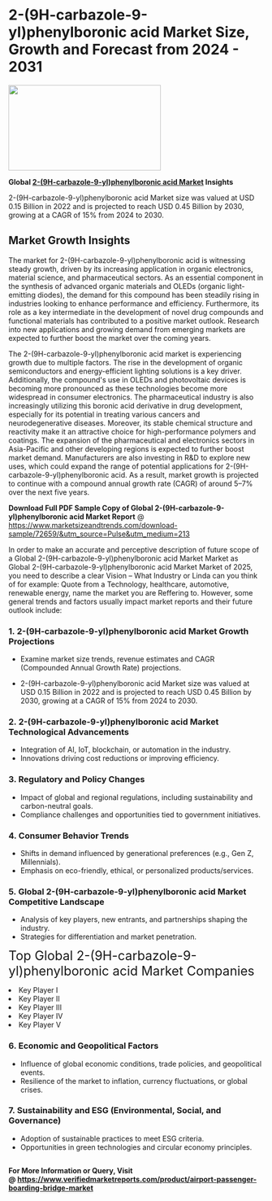 <H1>2-(9H-carbazole-9-yl)phenylboronic acid Market Size, Growth and Forecast from 2024 - 2031</H1><img class="aligncenter size-medium wp-image-584254" src="https://thirdeyenews.in/wp-content/uploads/2024/09/Global-Market-Research-300x168.jpeg" alt="" width="300" height="168" /><p><strong>Global&nbsp;<a href="https://www.marketsizeandtrends.com/download-sample/72659/&amp;utm_source=Pulse&amp;utm_medium=213">2-(9H-carbazole-9-yl)phenylboronic acid Market</a> Insights</strong></p><p>2-(9H-carbazole-9-yl)phenylboronic acid Market size was valued at USD 0.15 Billion in 2022 and is projected to reach USD 0.45 Billion by 2030, growing at a CAGR of 15% from 2024 to 2030.</p><p><h2>Market Growth Insights</h2> <p>The market for 2-(9H-carbazole-9-yl)phenylboronic acid is witnessing steady growth, driven by its increasing application in organic electronics, material science, and pharmaceutical sectors. As an essential component in the synthesis of advanced organic materials and OLEDs (organic light-emitting diodes), the demand for this compound has been steadily rising in industries looking to enhance performance and efficiency. Furthermore, its role as a key intermediate in the development of novel drug compounds and functional materials has contributed to a positive market outlook. Research into new applications and growing demand from emerging markets are expected to further boost the market over the coming years. </p> <p>The 2-(9H-carbazole-9-yl)phenylboronic acid market is experiencing growth due to multiple factors. The rise in the development of organic semiconductors and energy-efficient lighting solutions is a key driver. Additionally, the compound's use in OLEDs and photovoltaic devices is becoming more pronounced as these technologies become more widespread in consumer electronics. The pharmaceutical industry is also increasingly utilizing this boronic acid derivative in drug development, especially for its potential in treating various cancers and neurodegenerative diseases. Moreover, its stable chemical structure and reactivity make it an attractive choice for high-performance polymers and coatings. The expansion of the pharmaceutical and electronics sectors in Asia-Pacific and other developing regions is expected to further boost market demand. Manufacturers are also investing in R&D to explore new uses, which could expand the range of potential applications for 2-(9H-carbazole-9-yl)phenylboronic acid. As a result, market growth is projected to continue with a compound annual growth rate (CAGR) of around 5–7% over the next five years. </p><p><span class=""><strong>Download Full PDF Sample Copy of Global 2-(9H-carbazole-9-yl)phenylboronic acid Market Report</strong> @ <a href="https://www.marketsizeandtrends.com/download-sample/72659/&amp;utm_source=Pulse&amp;utm_medium=213" target="_blank">https://www.marketsizeandtrends.com/download-sample/72659/&amp;utm_source=Pulse&amp;utm_medium=213</a></span></p><p>In order to make an accurate and perceptive description of future scope of a Global&nbsp;2-(9H-carbazole-9-yl)phenylboronic acid Market Market as Global&nbsp;2-(9H-carbazole-9-yl)phenylboronic acid Market Market of 2025, you need to describe a clear Vision &ndash; What Industry or Linda can you think of for example: Quote from a Technology, healthcare, automotive, renewable energy, name the market you are Reffering to. However, some general trends and factors usually impact market reports and their future outlook include:</p><h3>1.&nbsp;<strong>2-(9H-carbazole-9-yl)phenylboronic acid Market Growth Projections</strong></h3><ul><li>Examine market size trends, revenue estimates and CAGR (Compounded Annual Growth Rate) projections.</li><li><p>2-(9H-carbazole-9-yl)phenylboronic acid Market size was valued at USD 0.15 Billion in 2022 and is projected to reach USD 0.45 Billion by 2030, growing at a CAGR of 15% from 2024 to 2030.</p></li></ul><h3>2.&nbsp;<strong>2-(9H-carbazole-9-yl)phenylboronic acid Market Technological Advancements</strong></h3><ul><li>Integration of AI, IoT, blockchain, or automation in the industry.</li><li>Innovations driving cost reductions or improving efficiency.</li></ul><h3>3.&nbsp;<strong>Regulatory and Policy Changes</strong></h3><ul><li>Impact of global and regional regulations, including sustainability and carbon-neutral goals.</li><li>Compliance challenges and opportunities tied to government initiatives.</li></ul><h3>4.&nbsp;<strong>Consumer Behavior Trends</strong></h3><ul><li>Shifts in demand influenced by generational preferences (e.g., Gen Z, Millennials).</li><li>Emphasis on eco-friendly, ethical, or personalized products/services.</li></ul><h3>5.&nbsp;<strong>Global 2-(9H-carbazole-9-yl)phenylboronic acid Market Competitive Landscape</strong></h3><ul><li>Analysis of key players, new entrants, and partnerships shaping the industry.</li><li>Strategies for differentiation and market penetration.</li></ul><p data-pm-slice="1 1 []"><span style="color: inherit; font-family: inherit; font-size: 25px;">Top Global 2-(9H-carbazole-9-yl)phenylboronic acid Market Companies</span></p><div class="" data-test-id=""><p><li>Key Player I</li><li> Key Player II</li><li> Key Player III</li><li> Key Player IV</li><li> Key Player V</li></p></div><h3>6.&nbsp;<strong>Economic and Geopolitical Factors</strong></h3><ul><li>Influence of global economic conditions, trade policies, and geopolitical events.</li><li>Resilience of the market to inflation, currency fluctuations, or global crises.</li></ul><h3>7.&nbsp;<strong>Sustainability and ESG (Environmental, Social, and Governance)</strong></h3><ul><li>Adoption of sustainable practices to meet ESG criteria.</li><li>Opportunities in green technologies and circular economy principles.</li></ul><h2><strong style="font-size: 14px;">For More Information or Query, Visit @&nbsp;</strong><a style="background-color: #ffffff; font-size: 14px;" href="https://www.marketsizeandtrends.com/report/2-9h-carbazole-9-ylphenylboronic-acid-market/" target="_blank">https://www.verifiedmarketreports.com/product/airport-passenger-boarding-bridge-market</a></h2>

